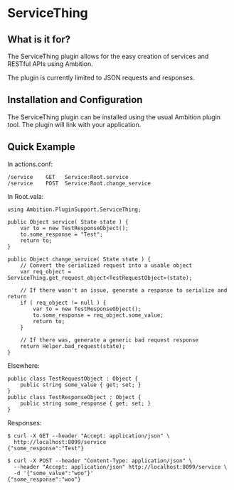 # ServiceThing

## What is it for?

The ServiceThing plugin allows for the easy creation of services and RESTful
APIs using Ambition.

The plugin is currently limited to JSON requests and responses.

## Installation and Configuration

The ServiceThing plugin can be installed using the usual Ambition plugin tool.
The plugin will link with your application.

## Quick Example

In actions.conf:

    /service    GET   Service:Root.service
    /service    POST  Service:Root.change_service

In Root.vala:

    using Ambition.PluginSupport.ServiceThing;

    public Object service( State state ) {
        var to = new TestResponseObject();
        to.some_response = "Test";
        return to;
    }

    public Object change_service( State state ) {
        // Convert the serialized request into a usable object
        var req_object = ServiceThing.get_request_object<TestRequestObject>(state);

        // If there wasn't an issue, generate a response to serialize and return
        if ( req_object != null ) {
            var to = new TestResponseObject();
            to.some_response = req_object.some_value;
            return to;
        }

        // If there was, generate a generic bad request response
        return Helper.bad_request(state);
    }

Elsewhere:

    public class TestRequestObject : Object {
        public string some_value { get; set; }
    }
    public class TestResponseObject : Object {
        public string some_response { get; set; }
    }

Responses:

    $ curl -X GET --header "Accept: application/json" \
      http://localhost:8099/service
    {"some_response":"Test"}

    $ curl -X POST --header "Content-Type: application/json" \
      --header "Accept: application/json" http://localhost:8099/service \
      -d '{"some_value":"woo"}' 
    {"some_response":"woo"}
